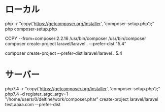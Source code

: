 # ローカル

php -r "copy('https://getcomposer.org/installer', 'composer-setup.php');"
php composer-setup.php

COPY --from=composer:2.2.16 /usr/bin/composer /usr/bin/composer
composer create-project laravel/laravel . --prefer-dist "5.4"

composer create-project --prefer-dist laravel/laravel . 5.4


# サーバー

php7.4 -r "copy('https://getcomposer.org/installer', 'composer-setup.php');"
php7.4 -d register_argc_argv=1 "/home/users/0/deltine/work/composer.phar" create-project laravel/laravel test.aaaa.com --prefer-dist


